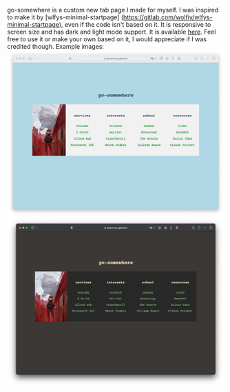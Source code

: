 go-somewhere is a custom new tab page I made for myself. I was inspired to make it by [wlfys-minimal-startpage] (https://gitlab.com/wolfiy/wlfys-minimal-startpage), even if the code isn't based on it.
It is responsive to screen size and has dark and light mode support. It is available [here](https://ifyexarmoon.github.io/go-somewhere/). Feel free to use it or make your own based on it, I would appreciate if I was credited though.
Example images:
![Image of page in light mode](https://github.com/Ifyexarmoon/go-somewhere/raw/main/lightMode.png)
![Image of page in dark mode](https://github.com/Ifyexarmoon/go-somewhere/raw/main/darkMode.png)
